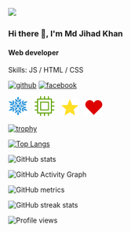 ![](https://media.licdn.com/dms/image/D4E16AQFmDrwSp2DPDQ/profile-displaybackgroundimage-shrink_350_1400/0/1683664077287?e=1689206400&v=beta&t=USj3DfqxJiKUp9Y54Mw8XPNp8tBiWWBlQMutccNAuzA)
### Hi there 👋, I'm Md Jihad Khan
#### Web developer



Skills: JS / HTML / CSS



[<img src='https://cdn.jsdelivr.net/npm/simple-icons@3.0.1/icons/github.svg' alt='github' height='40'>](https://github.com/md-jihad-khan)  [<img src='https://cdn.jsdelivr.net/npm/simple-icons@3.0.1/icons/facebook.svg' alt='facebook' height='40'>](https://www.facebook.com/https://www.facebook.com/mdjihad.khan.39/)  

<a href='https://archiveprogram.github.com/'><img src='https://raw.githubusercontent.com/acervenky/animated-github-badges/master/assets/acbadge.gif' width='40' height='40'></a> <a href='https://docs.github.com/en/developers'><img src='https://raw.githubusercontent.com/acervenky/animated-github-badges/master/assets/devbadge.gif' width='40' height='40'></a> <a href='https://stars.github.com/'><img src='https://raw.githubusercontent.com/acervenky/animated-github-badges/master/assets/starbadge.gif' width='35' height='35'></a> <a href='https://docs.github.com/en/github/supporting-the-open-source-community-with-github-sponsors'><img src='https://raw.githubusercontent.com/acervenky/animated-github-badges/master/assets/sponsorbadge.gif' width='35' height='35'></a> 

[![trophy](https://github-profile-trophy.vercel.app/?username=md-jihad-khan)](https://github.com/ryo-ma/github-profile-trophy)

[![Top Langs](https://github-readme-stats.vercel.app/api/top-langs/?username=md-jihad-khan)](https://github.com/anuraghazra/github-readme-stats)

![GitHub stats](https://github-readme-stats.vercel.app/api?username=md-jihad-khan&show_icons=true)  

![GitHub Activity Graph](https://activity-graph.herokuapp.com/graph?username=md-jihad-khan)  

![GitHub metrics](https://metrics.lecoq.io/md-jihad-khan)  

![GitHub streak stats](https://streak-stats.demolab.com/?user=md-jihad-khan)  

![Profile views](https://gpvc.arturio.dev/md-jihad-khan)  
